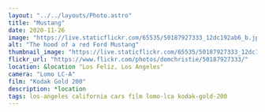 ```yaml
---
layout: "../../layouts/Photo.astro"
title: "Mustang"
date: 2020-11-26
image: "https://live.staticflickr.com/65535/50187927333_12dc192ab6_b.jpg"
alt: "The hood of a red Ford Mustang"
thumbnail_image: "https://live.staticflickr.com/65535/50187927333_12dc192ab6_q.jpg"
flickr_url: "https://www.flickr.com/photos/domchristie/50187927333/"
location: &location "Los Feliz, Los Angeles"
camera: "Lomo LC-A"
film: "Kodak Gold 200"
description: *location
tags: los-angeles california cars film lomo-lca kodak-gold-200
---
```

